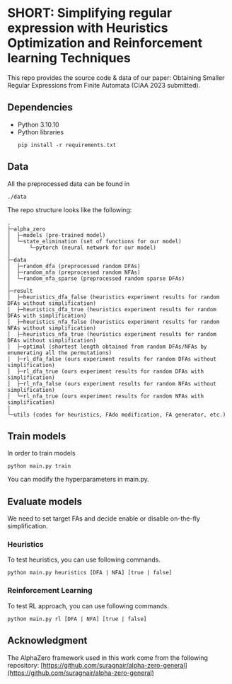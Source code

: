 # SHORT: Simplifying regular expression with Heuristics Optimization and Reinforcement learning Techniques

This repo provides the source code & data of our paper: Obtaining Smaller Regular Expressions from Finite Automata (CIAA 2023 submitted).

## Dependencies
* Python 3.10.10
* Python libraries
    ```
    pip install -r requirements.txt
    ```

## Data
All the preprocessed data can be found in 
```
./data
```

The repo structure looks like the following:
```plain
.
├─alpha_zero
│  ├─models (pre-trained model)
│  └─state_elimination (set of functions for our model)
│      └─pytorch (neural network for our model)
│
├─data
│  ├─random_dfa (preprocessed random DFAs)
│  ├─random_nfa (preprocessed random NFAs)
│  └─random_nfa_sparse (preprocessed random sparse DFAs)
│
├─result
│  ├─heuristics_dfa_false (heuristics experiment results for random DFAs without simplification)
│  ├─heuristics_dfa_true (heuristics experiment results for random DFAs with simplification)
│  ├─heuristics_nfa_false (heuristics experiment results for random NFAs without simplification)
│  ├─heuristics_nfa_true (heuristics experiment results for random DFAs without simplification)
│  ├─optimal (shortest length obtained from random DFAs/NFAs by enumerating all the permutations)
│  ├─rl_dfa_false (ours experiment results for random DFAs without simplification)
│  ├─rl_dfa_true (ours experiment results for random DFAs with simplification)
│  ├─rl_nfa_false (ours experiment results for random NFAs without simplification)
│  └─rl_nfa_true (ours experiment results for random NFAs with simplification)
│
└─utils (codes for heuristics, FAdo modification, FA generator, etc.)
```

## Train models
In order to train models
```
python main.py train
```
You can modify the hyperparameters in main.py.

## Evaluate models
We need to set target FAs and decide enable or disable on-the-fly simplification.

### Heuristics
To test heuristics, you can use following commands.
```
python main.py heuristics [DFA | NFA] [true | false]
```

### Reinforcement Learning
To test RL approach, you can use following commands.
```
python main.py rl [DFA | NFA] [true | false]
```

## Acknowledgment
The AlphaZero framework used in this work come from the following repository: 
[https://github.com/suragnair/alpha-zero-general](https://github.com/suragnair/alpha-zero-general)
